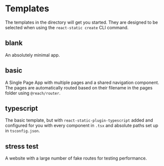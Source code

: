 # Templates

The templates in the directory will get you started. They are designed to be selected when using the ```react-static create``` CLI command.

## blank

An absolutely minimal app.

## basic

A Single Page App with multiple pages and a shared navigation component. The pages are automatically routed based on their filename in the pages folder using ```@reach/router```.

## typescript

The basic template, but with `react-static-plugin-typescript` added and configured for you with every component in `.tsx` and absolute paths set up in `tsconfig.json`.

## stress test

A website with a large number of fake routes for testing performance.
